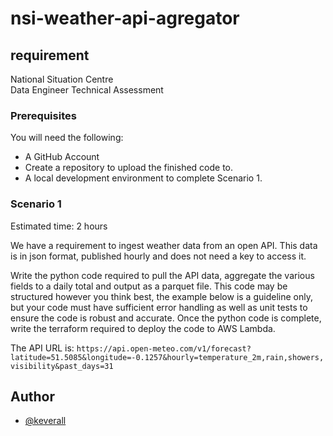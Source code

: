# nsi-weather-api-agregator  


## requirement  

National Situation Centre  
Data Engineer Technical Assessment  

### Prerequisites

You will need the following:  

- A GitHub Account
- Create a repository to upload the finished code to.
- A local development environment to complete Scenario 1.

### Scenario 1  

Estimated time: 2 hours

We have a requirement to ingest weather data from an open API. This data is in json format, published hourly and does not need a key to access it.

Write the python code required to pull the API data, aggregate the various fields to a daily total and output as a parquet file. This code may be structured however you think best, the example below is a guideline only, but your code must have sufficient error handling as well as unit tests to ensure the code is robust and accurate. Once the python code is complete, write the terraform required to deploy the code to AWS Lambda.

The API URL is: `https://api.open-meteo.com/v1/forecast?latitude=51.5085&longitude=-0.1257&hourly=temperature_2m,rain,showers,visibility&past_days=31 `

## Author
- [@keverall](https://www.github.com/keverall)